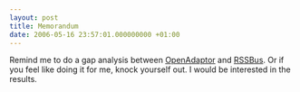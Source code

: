 ```yaml
---
layout: post
title: Memorandum
date: 2006-05-16 23:57:01.000000000 +01:00
---
```

Remind me to do a gap analysis between <a href="https://www.openadaptor.org/" target="_blank">OpenAdaptor</a> and <a href="https://www.rssbus.com/" target="_blank">RSSBus</a>. Or if you feel like doing it for me, knock yourself out. I would be interested in the results.
